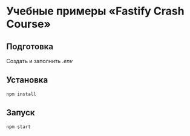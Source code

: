 # Учебные примеры «Fastify Crash Course»

## Подготовка

Создать и заполнить _.env_

## Установка

`npm install`

## Запуск

`npm start`
